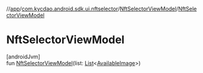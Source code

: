 //[app](../../../index.md)/[com.kycdao.android.sdk.ui.nftselector](../index.md)/[NftSelectorViewModel](index.md)/[NftSelectorViewModel](-nft-selector-view-model.md)

# NftSelectorViewModel

[androidJvm]\
fun [NftSelectorViewModel](-nft-selector-view-model.md)(list: [List](https://kotlinlang.org/api/latest/jvm/stdlib/kotlin.collections/-list/index.html)&lt;[AvailableImage](../../com.kycdao.android.sdk.model/-available-image/index.md)&gt;)
